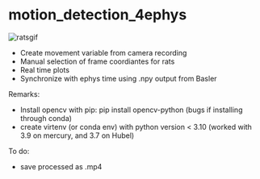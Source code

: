 # motion_detection_4ephys


![ratsgif](https://user-images.githubusercontent.com/65451658/172926414-1a9c5103-29ff-405a-99e0-2b1184ac7db9.gif)


- Create movement variable from camera recording 
- Manual selection of frame coordiantes for rats
- Real time plots
- Synchronize with ephys time using .npy output from Basler

Remarks:
- Install opencv with pip: pip install opencv-python (bugs if installing through conda)
- create virtenv (or conda env) with python version < 3.10 (worked with 3.9 on mercury, and 3.7 on Hubel)


To do:
- save processed as .mp4
